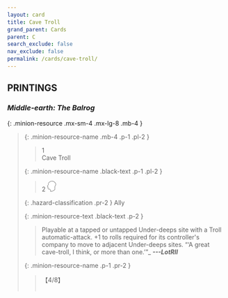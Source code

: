 ```yaml
---
layout: card
title: Cave Troll
grand_parent: Cards
parent: C
search_exclude: false
nav_exclude: false
permalink: /cards/cave-troll/
---
```


## PRINTINGS


### _Middle-earth: The Balrog_

{: .minion-resource .mx-sm-4 .mx-lg-8 .mb-4 }
> {: .minion-resource-name .mb-4 .p-1 .pl-2 }
> > <div class="hazard-mp">1</div>
> > <div class="card-name">Cave Troll</div>
>
> {: .minion-resource-name .black-text .p-1 .pl-2 }
> > 2 ![](/assets/images/mind.svg)
>
> {: .hazard-classification .pr-2 }
> Ally
>
> {: .minion-resource-text .black-text .p-2 }
> > Playable at a tapped or untapped Under-deeps site with a Troll automatic-attack. +1 to rolls required for its controller's company to move to adjacent Under-deeps sites.   “‘A great cave-troll, I think, or more than one.’”_ ***---&NoBreak;LotRII*** 
> 
> {: .minion-resource-name .p-1 .pr-2 }
> > <div class="card-shield">【4/8】</div>
> > <div class="card-corruption-white">&nbsp;</div>
